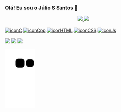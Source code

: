 ### Olá! Eu sou o Júlio S Santos 👋

<div align="center">
  <a href="https://github.com/julio-ss">
  <img height="180em" src="https://github-readme-stats.vercel.app/api?username=julio-ss&show_icons=true&theme=dracula&include_all_commits=true&count_private=true"/>
  <img height="180em" src="https://github-readme-stats.vercel.app/api/top-langs/?username=julio-ss&layout=compact&langs_count=7&theme=dracula"/>
</div>

<div style="display: inline_block"><br>
  <img align="center" alt="iconC" height="50" width="40" src="https://cdn.jsdelivr.net/gh/devicons/devicon/icons/c/c-original.svg"/>
  <img align="center" alt="iconCpp" height="50" width="40" src="https://cdn.jsdelivr.net/gh/devicons/devicon/icons/cplusplus/cplusplus-original.svg"/>
  <img align="center" alt="iconHTML" height="50" width="40" src="https://cdn.jsdelivr.net/gh/devicons/devicon/icons/html5/html5-original.svg"/>
  <img align="center" alt="iconCSS" height="50" width="40" src="https://cdn.jsdelivr.net/gh/devicons/devicon/icons/css3/css3-original.svg"/>
  <img align="center" alt="iconJs" height="40" width"20" src="https://cdn.jsdelivr.net/gh/devicons/devicon/icons/javascript/javascript-original.svg"/>
</div><br>

<div> 
  <a href="https://www.instagram.com/julio.ssan" target="_blank"><img src="https://img.shields.io/badge/-Instagram-%23E4405F?style=for-the-badge&logo=instagram&logoColor=white" target="_blank"></a>
  <a href = "mailto:julio.silvasantos1996@gmail.com"><img src="https://img.shields.io/badge/-Gmail-%23333?style=for-the-badge&logo=gmail&logoColor=white" target="_blank"></a>
  <a href="https://www.linkedin.com/in/julio-silva-santos" target="_blank"><img src="https://img.shields.io/badge/-LinkedIn-%230077B5?style=for-the-badge&logo=linkedin&logoColor=white" target="_blank"></a> 
 
  ![Snake animation](https://github.com/rafaballerini/rafaballerini/blob/output/github-contribution-grid-snake.svg)
 
</div>
